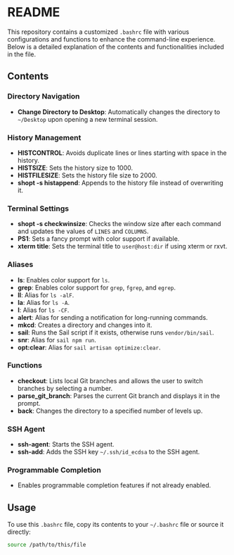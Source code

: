 # README

This repository contains a customized `.bashrc` file with various configurations and functions to enhance the command-line experience. Below is a detailed explanation of the contents and functionalities included in the file.

## Contents

### Directory Navigation

- **Change Directory to Desktop**: Automatically changes the directory to `~/Desktop` upon opening a new terminal session.

### History Management

- **HISTCONTROL**: Avoids duplicate lines or lines starting with space in the history.
- **HISTSIZE**: Sets the history size to 1000.
- **HISTFILESIZE**: Sets the history file size to 2000.
- **shopt -s histappend**: Appends to the history file instead of overwriting it.

### Terminal Settings

- **shopt -s checkwinsize**: Checks the window size after each command and updates the values of `LINES` and `COLUMNS`.
- **PS1**: Sets a fancy prompt with color support if available.
- **xterm title**: Sets the terminal title to `user@host:dir` if using xterm or rxvt.

### Aliases

- **ls**: Enables color support for `ls`.
- **grep**: Enables color support for `grep`, `fgrep`, and `egrep`.
- **ll**: Alias for `ls -alF`.
- **la**: Alias for `ls -A`.
- **l**: Alias for `ls -CF`.
- **alert**: Alias for sending a notification for long-running commands.
- **mkcd**: Creates a directory and changes into it.
- **sail**: Runs the Sail script if it exists, otherwise runs `vendor/bin/sail`.
- **snr**: Alias for `sail npm run`.
- **opt:clear**: Alias for `sail artisan optimize:clear`.

### Functions

- **checkout**: Lists local Git branches and allows the user to switch branches by selecting a number.
- **parse_git_branch**: Parses the current Git branch and displays it in the prompt.
- **back**: Changes the directory to a specified number of levels up.

### SSH Agent

- **ssh-agent**: Starts the SSH agent.
- **ssh-add**: Adds the SSH key `~/.ssh/id_ecdsa` to the SSH agent.

### Programmable Completion

- Enables programmable completion features if not already enabled.

## Usage

To use this `.bashrc` file, copy its contents to your `~/.bashrc` file or source it directly:

```sh
source /path/to/this/file
